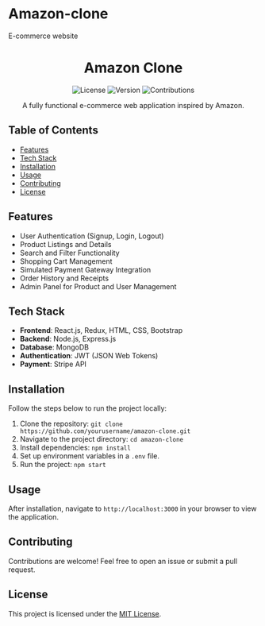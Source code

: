 # Amazon-clone
E-commerce website
<!-- Title of the project -->
<h1 align="center">Amazon Clone</h1>

<!-- Badges for the project -->
<p align="center">
  <img alt="License" src="https://img.shields.io/badge/license-MIT-brightgreen">
  <img alt="Version" src="https://img.shields.io/badge/version-1.0-blue">
  <img alt="Contributions" src="https://img.shields.io/badge/contributions-welcome-brightgreen">
</p>

<!-- Short project description -->
<p align="center">
  A fully functional e-commerce web application inspired by Amazon.
</p>

<!-- Table of Contents -->
<h2>Table of Contents</h2>
<ul>
  <li><a href="#features">Features</a></li>
  <li><a href="#tech-stack">Tech Stack</a></li>
  <li><a href="#installation">Installation</a></li>
  <li><a href="#usage">Usage</a></li>
  <li><a href="#contributing">Contributing</a></li>
  <li><a href="#license">License</a></li>
</ul>

<!-- Features section -->
<h2 id="features">Features</h2>
<ul>
  <li>User Authentication (Signup, Login, Logout)</li>
  <li>Product Listings and Details</li>
  <li>Search and Filter Functionality</li>
  <li>Shopping Cart Management</li>
  <li>Simulated Payment Gateway Integration</li>
  <li>Order History and Receipts</li>
  <li>Admin Panel for Product and User Management</li>
</ul>

<!-- Tech Stack section -->
<h2 id="tech-stack">Tech Stack</h2>
<ul>
  <li><strong>Frontend</strong>: React.js, Redux, HTML, CSS, Bootstrap</li>
  <li><strong>Backend</strong>: Node.js, Express.js</li>
  <li><strong>Database</strong>: MongoDB</li>
  <li><strong>Authentication</strong>: JWT (JSON Web Tokens)</li>
  <li><strong>Payment</strong>: Stripe API</li>
</ul>

<!-- Installation section -->
<h2 id="installation">Installation</h2>
<p>Follow the steps below to run the project locally:</p>
<ol>
  <li>Clone the repository: <code>git clone https://github.com/yourusername/amazon-clone.git</code></li>
  <li>Navigate to the project directory: <code>cd amazon-clone</code></li>
  <li>Install dependencies: <code>npm install</code></li>
  <li>Set up environment variables in a <code>.env</code> file.</li>
  <li>Run the project: <code>npm start</code></li>
</ol>

<!-- Usage section -->
<h2 id="usage">Usage</h2>
<p>After installation, navigate to <code>http://localhost:3000</code> in your browser to view the application.</p>

<!-- Contributing section -->
<h2 id="contributing">Contributing</h2>
<p>Contributions are welcome! Feel free to open an issue or submit a pull request.</p>

<!-- License section -->
<h2 id="license">License</h2>
<p>This project is licensed under the <a href="LICENSE">MIT License</a>.</p>

